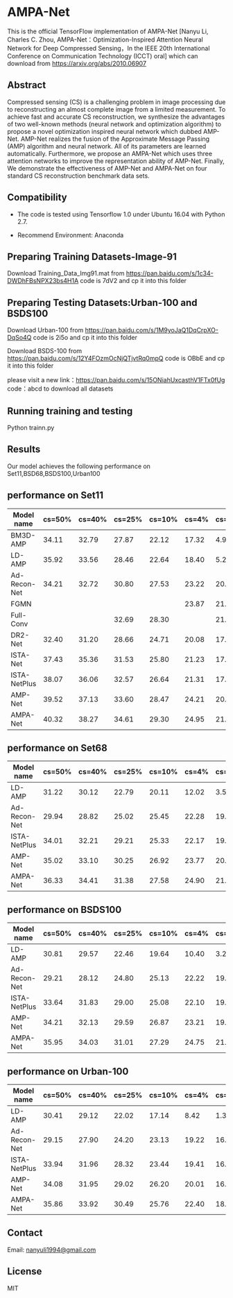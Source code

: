 # AMPA-Net
This is the official TensorFlow implementation of AMPA-Net
[Nanyu Li, Charles C. Zhou, AMPA-Net：Optimization-Inspired Attention Neural Network for Deep Compressed Sensing，In the IEEE 20th International Conference on Communication Technology (ICCT) oral]
which can download from https://arxiv.org/abs/2010.06907
## Abstract
Compressed sensing (CS) is a challenging problem in image processing due to reconstructing an almost complete image from a limited measurement. To achieve fast and accurate CS reconstruction, we synthesize the advantages of two well-known methods (neural network and optimization algorithm) to propose a novel optimization inspired neural network which dubbed AMP-Net. AMP-Net realizes the fusion of the Approximate Message Passing (AMP) algorithm and neural network. All of its parameters are learned automatically. Furthermore, we propose an AMPA-Net which uses three attention networks to improve the representation ability of AMP-Net. Finally, We demonstrate the effectiveness of AMP-Net and AMPA-Net on four standard CS reconstruction benchmark data sets.

## Compatibility
* The code is tested using Tensorflow 1.0 under Ubuntu 16.04 with Python 2.7.

* Recommend Environment: Anaconda

## Preparing Training Datasets-Image-91
   Download  Training_Data_Img91.mat from https://pan.baidu.com/s/1c34-DWDhFBsNPX23bs4H1A code is 7dV2 and cp it into this folder
## Preparing Testing Datasets:Urban-100 and BSDS100
   Download  Urban-100 from https://pan.baidu.com/s/1M9yoJaQ1DqCrpXO-DqSo4Q code is 2i5o and cp it into this folder
   
   Download  BSDS-100 from https://pan.baidu.com/s/12Y4FOzmOcNjQTjvtRq0mpQ code is OBbE and cp it into this folder
   
   please visit a new link：https://pan.baidu.com/s/15ONiahUxcasthV1FTx0fUg  code：abcd to download all datasets
## Running training and testing
   Python trainn.py 

## Results

Our model achieves the following performance on Set11,BSD68,BSDS100,Urban100

## performance on Set11
|  Model name  |     cs=50%   |    cs=40%    |    cs=25%    |   cs=10%     |     cs=4%    |    cs=1%    |
| ------------ | ------------ | ------------ | ------------ | ------------ | ------------ |------------ |
|   BM3D-AMP   |     34.11    |     32.79    |  27.87| 22.12 | 17.32 |4.91|
|   LD-AMP     |     35.92    |33.56  | 28.46        | 22.64 | 18.40 |5.21 |
| Ad-Recon-Net |     34.21    | 32.72 | 30.80        | 27.53 | 23.22 |20.33 |
|    FGMN      |              |  |                   |  | 23.87 |21.27 |
|   Full-Conv  |              | | 32.69              | 28.30 |  |21.27 |
|    DR2-Net   |     32.40    | 31.20 | 28.66        | 24.71 | 20.08 |17.44|
|   ISTA-Net   |     37.43    | 35.36 | 31.53        | 25.80 | 21.23 |17.30 |
| ISTA-NetPlus |     38.07    | 36.06 | 32.57        | 26.64 | 21.31 |17.34|
|   AMP-Net    |     39.52    | 37.13 | 33.60        | 28.47 | 24.21 |20.48 |
|   AMPA-Net   |     40.32    | 38.27 | 34.61        | 29.30 | 24.95 |21.59 |


## performance on Set68                                              

 |  Model name  |     cs=50%   |    cs=40%    |    cs=25%    |   cs=10%     |     cs=4%    |    cs=1%    |
| ------------ | ------------ | ------------ | ------------ | ------------ | ------------ |------------ |
|   LD-AMP     |     31.22    |30.12  | 22.79        | 20.11 | 12.02 |3.50 |
| Ad-Recon-Net |     29.94    | 28.82 | 25.02        | 25.45 | 22.28 |19.68 |
| ISTA-NetPlus |     34.01    | 32.21 | 29.21        | 25.33 | 22.17 |19.50|
|   AMP-Net    |     35.02    | 33.10 | 30.25        | 26.92 | 23.77 |20.85 |
|   AMPA-Net   |     36.33    | 34.41 | 31.38        | 27.58 | 24.90 |21.99 |

## performance on BSDS100                                              

 |  Model name  |     cs=50%   |    cs=40%    |    cs=25%    |   cs=10%     |     cs=4%    |    cs=1%    |
| ------------ | ------------ | ------------ | ------------ | ------------ | ------------ |------------ |
|   LD-AMP     |     30.81    |29.57 | 22.46        | 19.64 | 10.40 |3.21 |
| Ad-Recon-Net |     29.21    | 28.12 | 24.80        | 25.13 | 22.22 |19.35 |
| ISTA-NetPlus |     33.64    | 31.83 | 29.00        | 25.08 | 22.10 |19.17|
|   AMP-Net    |     34.21    | 32.13 | 29.59        | 26.87 | 23.21 |19.48|
|   AMPA-Net   |     35.95    | 34.03 | 31.01        | 27.29 | 24.75 |21.62 |

## performance on Urban-100                                              

 |  Model name  |     cs=50%   |    cs=40%    |    cs=25%    |   cs=10%     |     cs=4%    |    cs=1%    |
| ------------ | ------------ | ------------ | ------------ | ------------ | ------------ |------------ |
|   LD-AMP     |     30.41    |29.12 | 22.02       | 17.14 | 8.42 |1.31 |
| Ad-Recon-Net |     29.15    | 27.90 | 24.20        | 23.13 | 19.22 |16.82 |
| ISTA-NetPlus |     33.94    | 31.96 | 28.32        | 23.44 | 19.41 |16.47|
|   AMP-Net    |     34.08    | 31.95 | 29.02        | 26.20 | 20.01 |16.88|
|   AMPA-Net   |     35.86    | 33.92 | 30.49        | 25.76 | 22.40 |18.86 |



## Contact
Email: nanyuli1994@gmail.com


## License
MIT
